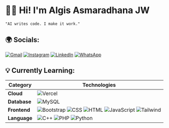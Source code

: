 # 👨‍💻 Hi! I'm Algis Asmaradhana JW

`"AI writes code. I make it work."`

## 🌍 Socials:
[![Gmail](https://img.shields.io/badge/Gmail-%23D14836.svg?style=flat-square&logo=gmail&logoColor=white)](mailto:gisssss.jw@gmail.com)
[![Instagram](https://img.shields.io/badge/Instagram-%23E4405F.svg?style=flat-square&logo=Instagram&logoColor=white)](https://instagram.com/alg111s) 
[![LinkedIn](https://img.shields.io/badge/LinkedIn-%230077B5.svg?style=flat-square&logo=linkedin&logoColor=white)](https://www.linkedin.com/in/algis-asmaradhana-jw-b003a3330/) 
[![WhatsApp](https://img.shields.io/badge/WhatsApp-%238BC34A.svg?style=flat-square&logo=whatsapp&logoColor=white)](https://wa.me/6285150948757)

## 💡 Currently Learning:
| **Category**     | **Technologies** |
|------------------|-------------------|
| **Cloud**        | ![Vercel](https://img.shields.io/badge/Vercel-%23000000.svg?style=flat-square&logo=vercel&logoColor=white) |
| **Database**    | ![MySQL](https://img.shields.io/badge/MySQL-4479A1.svg?style=flat-square&logo=mysql&logoColor=white) |
| **Frontend**     | ![Bootstrap](https://img.shields.io/badge/Bootstrap-%23563D7C.svg?style=flat-square&logo=bootstrap&logoColor=white) ![CSS](https://img.shields.io/badge/CSS-%231572B6.svg?style=flat-square&logo=css3&logoColor=white) ![HTML](https://img.shields.io/badge/HTML-%23E34F26.svg?style=flat-square&logo=html5&logoColor=white) ![JavaScript](https://img.shields.io/badge/JavaScript-%23F7DF1E.svg?style=flat-square&logo=javascript&logoColor=white) ![Tailwind](https://img.shields.io/badge/Tailwind-%2338B2AC.svg?style=flat-square&logo=tailwindcss&logoColor=white) |
| **Language**    | ![C++](https://img.shields.io/badge/C%2B%2B-%2300599C.svg?style=flat-square&logo=cplusplus&logoColor=white) ![PHP](https://img.shields.io/badge/PHP-%23777BB4.svg?style=flat-square&logo=php&logoColor=white) ![Python](https://img.shields.io/badge/Python-%233776AB.svg?style=flat-square&logo=python&logoColor=white) |
